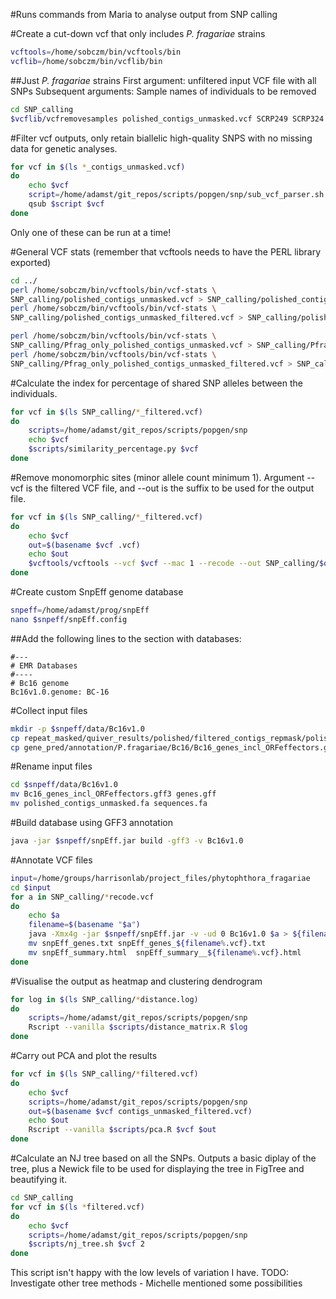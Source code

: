 #Runs commands from Maria to analyse output from SNP calling

#Create a cut-down vcf that only includes *P. fragariae* strains

```bash
vcftools=/home/sobczm/bin/vcftools/bin
vcflib=/home/sobczm/bin/vcflib/bin
```

##Just *P. fragariae* strains
First argument: unfiltered input VCF file with all SNPs
Subsequent arguments: Sample names of individuals to be removed

```bash
cd SNP_calling
$vcflib/vcfremovesamples polished_contigs_unmasked.vcf SCRP249 SCRP324 SCRP333 > Pfrag_only_polished_contigs_unmasked.vcf
```

#Filter vcf outputs, only retain biallelic high-quality SNPS with no missing data for genetic analyses.

```bash
for vcf in $(ls *_contigs_unmasked.vcf)
do
    echo $vcf
    script=/home/adamst/git_repos/scripts/popgen/snp/sub_vcf_parser.sh
    qsub $script $vcf
done
```

Only one of these can be run at a time!

#General VCF stats (remember that vcftools needs to have the PERL library exported)

```bash
cd ../
perl /home/sobczm/bin/vcftools/bin/vcf-stats \
SNP_calling/polished_contigs_unmasked.vcf > SNP_calling/polished_contigs_unmasked.stat
perl /home/sobczm/bin/vcftools/bin/vcf-stats \
SNP_calling/polished_contigs_unmasked_filtered.vcf > SNP_calling/polished_contigs_unmasked_filtered.stat

perl /home/sobczm/bin/vcftools/bin/vcf-stats \
SNP_calling/Pfrag_only_polished_contigs_unmasked.vcf > SNP_calling/Pfrag_only_polished_contigs_unmasked.stat
perl /home/sobczm/bin/vcftools/bin/vcf-stats \
SNP_calling/Pfrag_only_polished_contigs_unmasked_filtered.vcf > SNP_calling/Pfrag_only_polished_contigs_unmasked_filtered.stat
```

#Calculate the index for percentage of shared SNP alleles between the individuals.

```bash
for vcf in $(ls SNP_calling/*_filtered.vcf)
do
    scripts=/home/adamst/git_repos/scripts/popgen/snp
    echo $vcf
    $scripts/similarity_percentage.py $vcf
done
```

#Remove monomorphic sites (minor allele count minimum 1). Argument --vcf is the filtered VCF file, and --out is the suffix to be used for the output file.

```bash
for vcf in $(ls SNP_calling/*_filtered.vcf)
do
    echo $vcf
    out=$(basename $vcf .vcf)
    echo $out
    $vcftools/vcftools --vcf $vcf --mac 1 --recode --out SNP_calling/$out
done
```

#Create custom SnpEff genome database

```bash
snpeff=/home/adamst/prog/snpEff
nano $snpeff/snpEff.config
```

##Add the following lines to the section with databases:

```
#---
# EMR Databases
#----
# Bc16 genome
Bc16v1.0.genome: BC-16
```

#Collect input files

```bash
mkdir -p $snpeff/data/Bc16v1.0
cp repeat_masked/quiver_results/polished/filtered_contigs_repmask/polished_contigs_unmasked.fa $snpeff/data/Bc16v1.0
cp gene_pred/annotation/P.fragariae/Bc16/Bc16_genes_incl_ORFeffectors.gff3 $snpeff/data/Bc16v1.0
```

#Rename input files

```bash
cd $snpeff/data/Bc16v1.0
mv Bc16_genes_incl_ORFeffectors.gff3 genes.gff
mv polished_contigs_unmasked.fa sequences.fa
```

#Build database using GFF3 annotation

```bash
java -jar $snpeff/snpEff.jar build -gff3 -v Bc16v1.0
```

#Annotate VCF files

```bash
input=/home/groups/harrisonlab/project_files/phytophthora_fragariae
cd $input
for a in SNP_calling/*recode.vcf
do
    echo $a
    filename=$(basename "$a")
    java -Xmx4g -jar $snpeff/snpEff.jar -v -ud 0 Bc16v1.0 $a > ${filename%.vcf}_annotated.vcf
    mv snpEff_genes.txt snpEff_genes_${filename%.vcf}.txt
    mv snpEff_summary.html  snpEff_summary__${filename%.vcf}.html
done
```

#Visualise the output as heatmap and clustering dendrogram

```bash
for log in $(ls SNP_calling/*distance.log)
do
    scripts=/home/adamst/git_repos/scripts/popgen/snp
    Rscript --vanilla $scripts/distance_matrix.R $log
done
```

#Carry out PCA and plot the results

```bash
for vcf in $(ls SNP_calling/*filtered.vcf)
do
    echo $vcf
    scripts=/home/adamst/git_repos/scripts/popgen/snp
    out=$(basename $vcf contigs_unmasked_filtered.vcf)
    echo $out
    Rscript --vanilla $scripts/pca.R $vcf $out
done
```

#Calculate an NJ tree based on all the SNPs. Outputs a basic diplay of the tree, plus a Newick file to be used for displaying the tree in FigTree and beautifying it.

```bash
cd SNP_calling
for vcf in $(ls *filtered.vcf)
do
    echo $vcf
    scripts=/home/adamst/git_repos/scripts/popgen/snp
    $scripts/nj_tree.sh $vcf 2
done
```

This script isn't happy with the low levels of variation I have.
TODO: Investigate other tree methods - Michelle mentioned some possibilities
